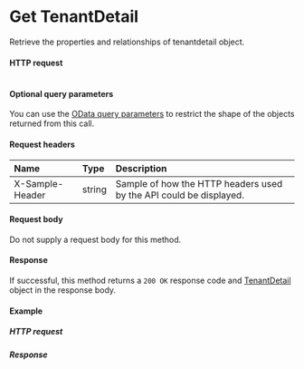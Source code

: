 # Get TenantDetail

Retrieve the properties and relationships of tenantdetail object.
#### HTTP request
```http

```

#### Optional query parameters
You can use the [OData query parameters](odata-optional-query-parameters.md) to restrict the shape of the objects returned from this call.
#### Request headers
| Name       | Type | Description|
|:-----------|:------|:----------|
| X-Sample-Header  | string  | Sample of how the HTTP headers used by the API could be displayed.|

#### Request body
Do not supply a request body for this method.
#### Response
If successful, this method returns a `200 OK` response code and [TenantDetail](../resources/tenantdetail.md) object in the response body.
#### Example
##### HTTP request
##### Response
